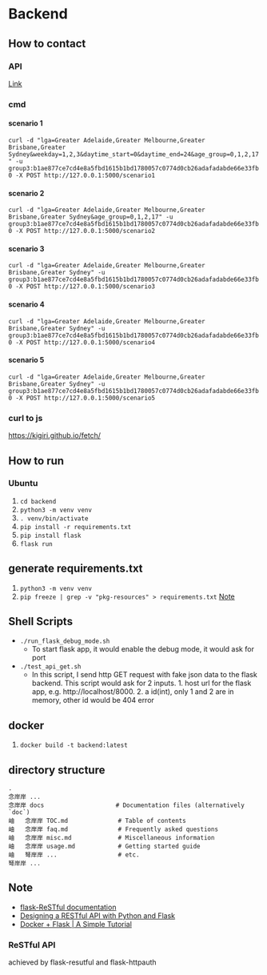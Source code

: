 # Backend

## How to contact
### API
[Link](https://app.swaggerhub.com/apis-docs/yangxvlin/backend/1.0.0)

### cmd
#### scenario 1
```curl -d "lga=Greater Adelaide,Greater Melbourne,Greater Brisbane,Greater Sydney&weekday=1,2,3&daytime_start=0&daytime_end=24&age_group=0,1,2,17" -u group3:b1ae877ce7cd4e8a5fbd1615b1bd1780057c0774d0cb26adafadabde66e33fb0 -X POST http://127.0.0.1:5000/scenario1```
#### scenario 2
```curl -d "lga=Greater Adelaide,Greater Melbourne,Greater Brisbane,Greater Sydney&age_group=0,1,2,17" -u group3:b1ae877ce7cd4e8a5fbd1615b1bd1780057c0774d0cb26adafadabde66e33fb0 -X POST http://127.0.0.1:5000/scenario2```
#### scenario 3
```curl -d "lga=Greater Adelaide,Greater Melbourne,Greater Brisbane,Greater Sydney" -u group3:b1ae877ce7cd4e8a5fbd1615b1bd1780057c0774d0cb26adafadabde66e33fb0 -X POST http://127.0.0.1:5000/scenario3```
#### scenario 4
```curl -d "lga=Greater Adelaide,Greater Melbourne,Greater Brisbane,Greater Sydney" -u group3:b1ae877ce7cd4e8a5fbd1615b1bd1780057c0774d0cb26adafadabde66e33fb0 -X POST http://127.0.0.1:5000/scenario4```
#### scenario 5
```curl -d "lga=Greater Adelaide,Greater Melbourne,Greater Brisbane,Greater Sydney" -u group3:b1ae877ce7cd4e8a5fbd1615b1bd1780057c0774d0cb26adafadabde66e33fb0 -X POST http://127.0.0.1:5000/scenario5```

### curl to js
https://kigiri.github.io/fetch/

## How to run
### Ubuntu
1. ```cd backend```
2. ```python3 -m venv venv```
3. ```. venv/bin/activate```
4. ```pip install -r requirements.txt```
5. ```pip install flask```
6. ```flask run```

## generate requirements.txt
1. ```python3 -m venv venv```
2. ```pip freeze | grep -v "pkg-resources" > requirements.txt``` [Note](https://stackoverflow.com/a/40167445)

## Shell Scripts
- ```./run_flask_debug_mode.sh```  
  - To start flask app, it would enable the debug mode, it would ask for port
- ```./test_api_get.sh```
  - In this script, I send http GET request with fake json data to the flask backend. This script would ask for 2 inputs. 1. host url for the flask app, e.g. http://localhost/8000. 2. a id(int), only 1 and 2 are in memory, other id would be 404 error

## docker
1. ```docker build -t backend:latest```

## directory structure
```
.
念岸岸 ...
念岸岸 docs                    # Documentation files (alternatively `doc`)
岫   念岸岸 TOC.md              # Table of contents
岫   念岸岸 faq.md              # Frequently asked questions
岫   念岸岸 misc.md             # Miscellaneous information
岫   念岸岸 usage.md            # Getting started guide
岫   弩岸岸 ...                 # etc.
弩岸岸 ...
```

## Note
- [flask-ReSTful documentation](https://flask-restful.readthedocs.io/en/latest/)
- [Designing a RESTful API with Python and Flask](https://blog.miguelgrinberg.com/post/designing-a-restful-api-with-python-and-flask)
- [Docker + Flask | A Simple Tutorial](https://medium.com/@doedotdev/docker-flask-a-simple-tutorial-bbcb2f4110b5)

### ReSTful API
achieved by flask-resutful and flask-httpauth

